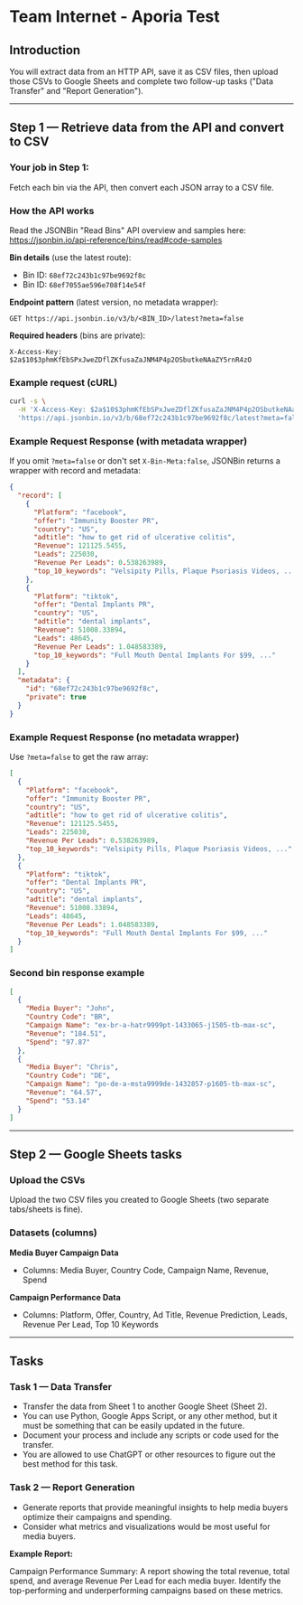 # Team Internet - Aporia Test

## Introduction

You will extract data from an HTTP API, save it as CSV files, then upload those CSVs to Google Sheets and complete two follow-up tasks ("Data Transfer" and "Report Generation").

---

## Step 1 — Retrieve data from the API and convert to CSV

### Your job in Step 1:
Fetch each bin via the API, then convert each JSON array to a CSV file.

### How the API works

Read the JSONBin "Read Bins" API overview and samples here:  
https://jsonbin.io/api-reference/bins/read#code-samples

**Bin details** (use the latest route):
- Bin ID: `68ef72c243b1c97be9692f8c`
- Bin ID: `68ef7055ae596e708f14e54f`

**Endpoint pattern** (latest version, no metadata wrapper):
```
GET https://api.jsonbin.io/v3/b/<BIN_ID>/latest?meta=false
```

**Required headers** (bins are private):
```
X-Access-Key: $2a$10$3phmKfEbSPxJweZDflZKfusaZaJNM4P4p2OSbutkeNAaZY5rnR4zO
```

### Example request (cURL)

```bash
curl -s \
  -H 'X-Access-Key: $2a$10$3phmKfEbSPxJweZDflZKfusaZaJNM4P4p2OSbutkeNAaZY5rnR4zO' \
  'https://api.jsonbin.io/v3/b/68ef72c243b1c97be9692f8c/latest?meta=false'
```

### Example Request Response (with metadata wrapper)

If you omit `?meta=false` or don't set `X-Bin-Meta:false`, JSONBin returns a wrapper with record and metadata:

```json
{
  "record": [
    {
      "Platform": "facebook",
      "offer": "Immunity Booster PR",
      "country": "US",
      "adtitle": "how to get rid of ulcerative colitis",
      "Revenue": 121125.5455,
      "Leads": 225030,
      "Revenue Per Leads": 0.538263989,
      "top_10_keywords": "Velsipity Pills, Plaque Psoriasis Videos, ..."
    },
    {
      "Platform": "tiktok",
      "offer": "Dental Implants PR",
      "country": "US",
      "adtitle": "dental implants",
      "Revenue": 51008.33894,
      "Leads": 48645,
      "Revenue Per Leads": 1.048583389,
      "top_10_keywords": "Full Mouth Dental Implants For $99, ..."
    }
  ],
  "metadata": {
    "id": "68ef72c243b1c97be9692f8c",
    "private": true
  }
}
```

### Example Request Response (no metadata wrapper)

Use `?meta=false` to get the raw array:

```json
[
  {
    "Platform": "facebook",
    "offer": "Immunity Booster PR",
    "country": "US",
    "adtitle": "how to get rid of ulcerative colitis",
    "Revenue": 121125.5455,
    "Leads": 225030,
    "Revenue Per Leads": 0.538263989,
    "top_10_keywords": "Velsipity Pills, Plaque Psoriasis Videos, ..."
  },
  {
    "Platform": "tiktok",
    "offer": "Dental Implants PR",
    "country": "US",
    "adtitle": "dental implants",
    "Revenue": 51008.33894,
    "Leads": 48645,
    "Revenue Per Leads": 1.048583389,
    "top_10_keywords": "Full Mouth Dental Implants For $99, ..."
  }
]
```

### Second bin response example

```json
[
  {
    "Media Buyer": "John",
    "Country Code": "BR",
    "Campaign Name": "ex-br-a-hatr9999pt-1433065-j1505-tb-max-sc",
    "Revenue": "184.51",
    "Spend": "97.87"
  },
  {
    "Media Buyer": "Chris",
    "Country Code": "DE",
    "Campaign Name": "po-de-a-msta9999de-1432857-p1605-tb-max-sc",
    "Revenue": "64.57",
    "Spend": "53.14"
  }
]
```

---

## Step 2 — Google Sheets tasks

### Upload the CSVs

Upload the two CSV files you created to Google Sheets (two separate tabs/sheets is fine).

### Datasets (columns)

**Media Buyer Campaign Data**
- Columns: Media Buyer, Country Code, Campaign Name, Revenue, Spend

**Campaign Performance Data**
- Columns: Platform, Offer, Country, Ad Title, Revenue Prediction, Leads, Revenue Per Lead, Top 10 Keywords

---

## Tasks

### Task 1 — Data Transfer

- Transfer the data from Sheet 1 to another Google Sheet (Sheet 2).
- You can use Python, Google Apps Script, or any other method, but it must be something that can be easily updated in the future.
- Document your process and include any scripts or code used for the transfer.
- You are allowed to use ChatGPT or other resources to figure out the best method for this task.

### Task 2 — Report Generation

- Generate reports that provide meaningful insights to help media buyers optimize their campaigns and spending.
- Consider what metrics and visualizations would be most useful for media buyers.

**Example Report:**

Campaign Performance Summary: A report showing the total revenue, total spend, and average Revenue Per Lead for each media buyer. Identify the top-performing and underperforming campaigns based on these metrics.
